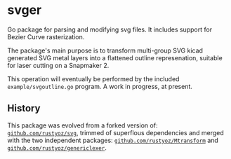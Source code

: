 # svger

Go package for parsing and modifying svg files. It includes support
for Bezier Curve rasterization.

The package's main purpose is to transform multi-group SVG kicad
generated SVG metal layers into a flattened outline represenation,
suitable for laser cutting on a Snapmaker 2.

This operation will eventually be performed by the included
`example/svgoutline.go` program. A work in progress, at present.

## History

This package was evolved from a forked version of:
[`github.com/rustyoz/svg`](https://github.com/rustyoz/svg), trimmed of
superflous dependencies and merged with the two independent packages:
[`github.com/rustyoz/Mtransform`](https://github.com/rustyoz/Mtransform)
and
[`github.com/rustyoz/genericlexer`](https://github.com/rustyoz/genericlexer).

